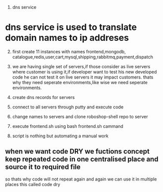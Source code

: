 1. dns service
# dns service is used to translate domain names to ip addreses
2. first create 11 instances with names frontend,mongodb,
   catalogue,redis,user,cart,mysql,shipping,rabbitmq,payment,dispatch



2. we are having single set of servers,if those consider as live servers where customer is using it,if developer want
   to test his new developed code he can not test it on live  servers it may impact customers.
   thats why they need seperate environments,like wise we need seperate environments.


3. create dns records for servers

4. connect to all servers through putty and execute code
5. change names to servers and clone roboshop-shell repo to server
6. execute frontend.sh using bash frontend.sh cammand

3. script is nothing but automating a manual work


## when we want code DRY we fuctions concept keep repeated code in one centralised place  and source it to required file
so thats why code will not repeat again and again
we can use it in multiple places
this called code dry
